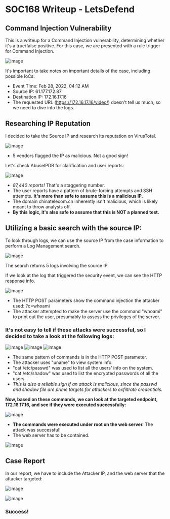# SOC168 Writeup - LetsDefend
## Command Injection Vulnerability

This is a writeup for a Command Injection vulnerability, determining whether it's a true/false positive.
For this case, we are presented with a rule trigger for Command Injection.

![image](https://github.com/user-attachments/assets/043178a1-bf09-494e-ab8a-e4b78ec8e9c8)

It's important to take notes on important details of the case, including possible IoCs:
- Event Time: Feb 28, 2022, 04:12 AM
- Source IP: 61.177.172.87
- Destination IP: 172.16.17.16
- The requested URL (https://172.16.17.16/video/) doesn't tell us much, so we need to dive into the logs.

## Researching IP Reputation

I decided to take the Source IP and research its reputation on VirusTotal.

![image](https://github.com/user-attachments/assets/cd44da50-bad1-4c9f-a36a-aab51d1e7a90)

- 5 vendors flagged the IP as malicious. Not a good sign!

Let's check AbuseIPDB for clarification and user reports:

![image](https://github.com/user-attachments/assets/0f7a295c-4241-435b-8e6e-81e2d3572993)

- *87,440 reports!* That's a staggering number.
- The user reports have a pattern of brute-forcing attempts and SSH attempts. **It's more than safe to assume this is a malicious IP.**
- The domain chinatelecom.cn inherently isn't malicious, which is likely meant to throw analysts off.
- **By this logic, it's also safe to assume that this is NOT a planned test.**

## Utilizing a basic search with the source IP:

To look through logs, we can use the source IP from the case information to perform a Log Management search.

![image](https://github.com/user-attachments/assets/625f906f-52cb-4ab1-8201-ed32de15fe99)

The search returns 5 logs involving the source IP.

If we look at the log that triggered the security event, we can see the HTTP response info.

![image](https://github.com/user-attachments/assets/ea9cc822-3904-4f60-a59d-8640478e46fc)

- The HTTP POST parameters show the command injection the attacker used: ?c=whoami
- The attacker attempted to make the server use the command "whoami" to print out the user, presumably to assess the privileges of the server.

### It's not easy to tell if these attacks were successful, so I decided to take a look at the following logs:

![image](https://github.com/user-attachments/assets/03cc9b43-a4cc-41fb-89dd-78b4d1a3c746)
![image](https://github.com/user-attachments/assets/99eb22b5-df5d-4f1a-bc82-da580d9110b7)
![image](https://github.com/user-attachments/assets/0eb81579-99c3-4982-ac51-3198d6d7d5cb)

- The same pattern of commands is in the HTTP POST parameter.
- The attacker uses "uname" to view system info.
- "cat /etc/passwd" was used to list all the users' info on the system.
- "cat /etc/shadow" was used to list the encrypted passwords of all the users.
- _This is also a reliable sign if an attack is malicious, since the passwd and shadow file are prime targets for attackers to exfiltrate credentials._

**Now, based on these commands, we can look at the targeted endpoint, 172.16.17.16, and see if they were executed successfully:**

![image](https://github.com/user-attachments/assets/4ad7d9e1-858b-4e06-995f-8e021cecfcf4)

- **The commands were executed under root on the web server.** The attack was successful!
- The web server has to be contained.

![image](https://github.com/user-attachments/assets/4d52dfa7-99fb-4a67-a465-41f79c96ea08)

## Case Report

In our report, we have to include the Attacker IP, and the web server that the attacker targeted:

![image](https://github.com/user-attachments/assets/63c316cb-a747-49e0-bd46-8ff4853ef9af)

![image](https://github.com/user-attachments/assets/557e9f8b-e88b-4a10-8b26-618bd0fa8aee)

### Success!

